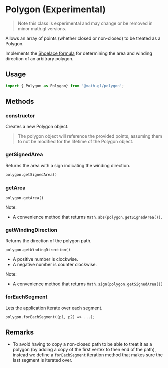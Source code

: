 # Polygon (Experimental)

> Note this class is experimental and may change or be removed in minor math.gl versions.

Allows an array of points (whether closed or non-closed) to be treated as a Polygon.

Implements the [Shoelace formula](https://en.wikipedia.org/wiki/Shoelace_formula) for determining the area and winding direction of an arbitrary polygon.

## Usage

```js
import {_Polygon as Polygon} from '@math.gl/polygon';
```


## Methods

### constructor

Creates a new Polygon object.

> The polygon object will reference the provided points, assuming them to not be modified for the lifetime of the Polygon object.


### getSignedArea

Returns the area with a sign indicating the winding direction.

`polygon.getSignedArea()`


### getArea

`polygon.getArea()`

Note:
* A convenience method that returns `Math.abs(polygon.getSignedArea())`.


### getWindingDirection

Returns the direction of the polygon path.

`polygon.getWindingDirection()`

* A positive number is clockwise.
* A negative number is counter clockwise.

Note:
* A convenience method that returns `Math.sign(polygon.getSignedArea())`


### forEachSegment

Lets the application iterate over each segment.

`polygon.forEachSegment((p1, p2) => ...);`


## Remarks

* To avoid having to copy a non-closed path to be able to treat it as a polygon (by adding a copy of the first vertex to then end of the path),
instead we define a `forEachSegment` iteration method that makes sure the last segment is iterated over.

